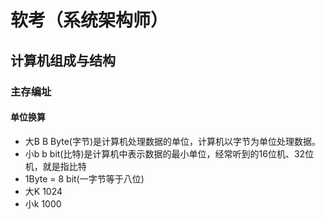 # 软考（系统架构师）
## 计算机组成与结构
### 主存编址
#### 单位换算
* 大B B Byte(字节)是计算机处理数据的单位，计算机以字节为单位处理数据。
* 小b b bit(比特)是计算机中表示数据的最小单位，经常听到的16位机、32位机，就是指比特
* 1Byte = 8 bit(一字节等于八位)
* 大K 1024
* 小k 1000

